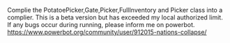 Complie the PotatoePicker,Gate,Picker,FullInventory and Picker class into a complier.
This is a beta version but has exceeded my local authorized limit. If any bugs occur during running, please inform me
on powerbot. https://www.powerbot.org/community/user/912015-nations-collapse/
